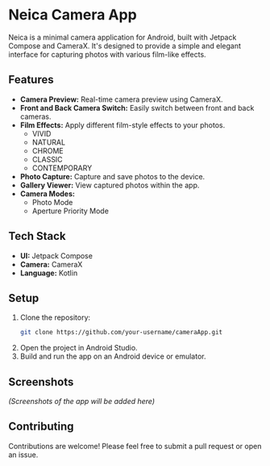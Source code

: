 # Neica Camera App

Neica is a minimal camera application for Android, built with Jetpack Compose and CameraX. It's designed to provide a simple and elegant interface for capturing photos with various film-like effects.

## Features

*   **Camera Preview:** Real-time camera preview using CameraX.
*   **Front and Back Camera Switch:** Easily switch between front and back cameras.
*   **Film Effects:** Apply different film-style effects to your photos.
    *   VIVID
    *   NATURAL
    *   CHROME
    *   CLASSIC
    *   CONTEMPORARY
*   **Photo Capture:** Capture and save photos to the device.
*   **Gallery Viewer:** View captured photos within the app.
*   **Camera Modes:**
    *   Photo Mode
    *   Aperture Priority Mode

## Tech Stack

*   **UI:** Jetpack Compose
*   **Camera:** CameraX
*   **Language:** Kotlin

## Setup

1.  Clone the repository:
    ```bash
    git clone https://github.com/your-username/cameraApp.git
    ```
2.  Open the project in Android Studio.
3.  Build and run the app on an Android device or emulator.

## Screenshots

*(Screenshots of the app will be added here)*

## Contributing

Contributions are welcome! Please feel free to submit a pull request or open an issue.
